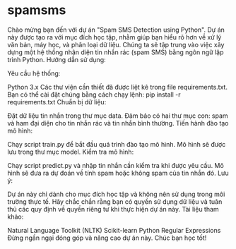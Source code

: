 # spamsms
Chào mừng bạn đến với dự án "Spam SMS Detection using Python". Dự án này được tạo ra với mục đích học tập, nhằm giúp bạn hiểu rõ hơn về xử lý văn bản, máy học, và phân loại dữ liệu. Chúng ta sẽ tập trung vào việc xây dựng một hệ thống nhận diện tin nhắn rác (spam SMS) bằng ngôn ngữ lập trình Python.
Hướng dẫn sử dụng:

Yêu cầu hệ thống:

Python 3.x
Các thư viện cần thiết đã được liệt kê trong file requirements.txt. Bạn có thể cài đặt chúng bằng cách chạy lệnh: pip install -r requirements.txt
Chuẩn bị dữ liệu:

Đặt dữ liệu tin nhắn trong thư mục data. Đảm bảo có hai thư mục con: spam và ham đại diện cho tin nhắn rác và tin nhắn bình thường.
Tiến hành đào tạo mô hình:

Chạy script train.py để bắt đầu quá trình đào tạo mô hình. Mô hình sẽ được lưu trong thư mục model.
Kiểm tra mô hình:

Chạy script predict.py và nhập tin nhắn cần kiểm tra khi được yêu cầu. Mô hình sẽ đưa ra dự đoán về tính spam hoặc không spam của tin nhắn đó.
Lưu ý:

Dự án này chỉ dành cho mục đích học tập và không nên sử dụng trong môi trường thực tế.
Hãy chắc chắn rằng bạn có quyền sử dụng dữ liệu và tuân thủ các quy định về quyền riêng tư khi thực hiện dự án này.
Tài liệu tham khảo:

Natural Language Toolkit (NLTK)
Scikit-learn
Python Regular Expressions
Đừng ngần ngại đóng góp và nâng cao dự án này. Chúc bạn học tốt!
